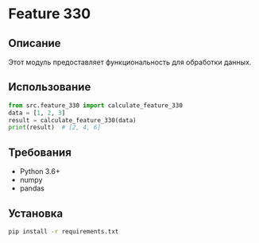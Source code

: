 # Feature 330
## Описание
Этот модуль предоставляет функциональность для обработки данных.
## Использование
```python
from src.feature_330 import calculate_feature_330
data = [1, 2, 3]
result = calculate_feature_330(data)
print(result)  # [2, 4, 6]
```
## Требования
- Python 3.6+
- numpy
- pandas
## Установка
```bash
pip install -r requirements.txt
```
